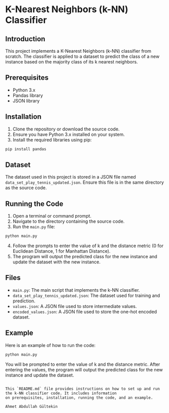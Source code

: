 # K-Nearest Neighbors (k-NN) Classifier

## Introduction

This project implements a K-Nearest Neighbors (k-NN) classifier from scratch. The classifier is applied to a dataset to
predict the class of a new instance based on the majority class of its k nearest neighbors.

## Prerequisites

- Python 3.x
- Pandas library
- JSON library

## Installation

1. Clone the repository or download the source code.
2. Ensure you have Python 3.x installed on your system.
3. Install the required libraries using pip:

```bash
pip install pandas
```

## Dataset

The dataset used in this project is stored in a JSON file named `data_set_play_tennis_updated.json`. Ensure this file is
in the same directory as the source code.

## Running the Code

1. Open a terminal or command prompt.
2. Navigate to the directory containing the source code.
3. Run the `main.py` file:

```bash
python main.py
```

4. Follow the prompts to enter the value of k and the distance metric (0 for Euclidean Distance, 1 for Manhattan
   Distance).
5. The program will output the predicted class for the new instance and update the dataset with the new instance.

## Files

- `main.py`: The main script that implements the k-NN classifier.
- `data_set_play_tennis_updated.json`: The dataset used for training and prediction.
- `values.json`: A JSON file used to store intermediate values.
- `encoded_values.json`: A JSON file used to store the one-hot encoded dataset.

## Example

Here is an example of how to run the code:

```bash
python main.py
```

You will be prompted to enter the value of k and the distance metric. After entering the values, the program will output
the predicted class for the new instance and update the dataset.

```

This `README.md` file provides instructions on how to set up and run the k-NN classifier code. It includes information 
on prerequisites, installation, running the code, and an example.

Ahmet Abdullah Gültekin
